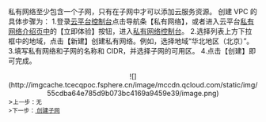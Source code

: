 
私有网络至少包含一个子网，只有在子网中才可以添加云服务资源。
创建 VPC 的具体步骤为：
1.登录<a href="http://console.tce.fsphere.cn/" target="_blank">云平台控制台</a>点击导航条【私有网络】，或者进入云平台<a href="http://tcecqpoc.fsphere.cn/product/vpc.html" target="_blank">私有网络介绍页中</a>的【立即体验】按钮，进入<a href="http://console.tce.fsphere.cn/vpc/" target="_blank">私有网络控制台</a>。
2.选择列表上方下拉框中的地域，点击【新建】创建私有网络。例如，选择地域“华北地区（北京）”。
3.填写私有网络和子网的名称和  CIDR，并选择子网的可用区。
4.点击【创建】即可完成。
<div style="text-align:center">
![](http://imgcache.tcecqpoc.fsphere.cn/image/mccdn.qcloud.com/static/img/55cdba64e785d9b073bc4169a9459e39/image.png)

</div>
<footer>
><small>上一步：无<br>
>下一步：<a href="http://tcecqpoc.fsphere.cn/document/product/215/8114" target="_blank"> 创建子网</a></small>
</footer>
